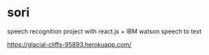 # sori
speech recognition project with react.js + IBM watson speech to text

https://glacial-cliffs-95893.herokuapp.com/
